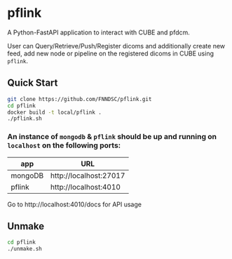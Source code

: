 # pflink
A Python-FastAPI application to interact with CUBE and pfdcm.

User can Query/Retrieve/Push/Register dicoms and additionally create new feed, add new node or pipeline on the registered dicoms in CUBE using `pflink`.

## Quick Start

```bash
git clone https://github.com/FNNDSC/pflink.git
cd pflink
docker build -t local/pflink .
./pflink.sh
```

### An instance of `mongodb` & `pflink` should be up and running on `localhost` on the following ports:


app           |  URL
--------------|---------------------------
mongoDB       | http://localhost:27017
pflink        | http://localhost:4010


Go to http://localhost:4010/docs for API usage

## Unmake

```bash
cd pflink
./unmake.sh
```
